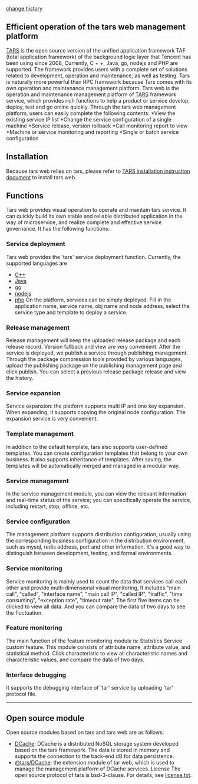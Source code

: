 [change history](changelist.Zh.MD)
## Efficient operation of the tars web management platform
[TARS](https://github.com/tarscloud/tars) is the open source version of the unified application framework TAF (total application framework) of the background logic layer that Tencent has been using since 2008,
Currently, C + +, Java, go, nodejs and PHP are supported. The framework provides users with a complete set of solutions related to development, operation and maintenance, as well as testing. Tars is naturally more powerful than RPC framework because Tars comes with its own operation and maintenance management platform.
Tars web is the operation and maintenance management platform of [TARS](https://github.com/tarscloud/tars) framework service, which provides rich functions to help a product or service develop, deploy, test and go online quickly.
Through the tars web management platform, users can easily complete the following contents:
*View the existing service IP list
*Change the service configuration of a single machine
*Service release, version rollback
*Call monitoring report to view
*Machine or service monitoring and reporting
*Single or batch service configuration
## Installation 
Because tars web relies on tars, please refer to [TARS installation instruction document](https://tarscloud.github.io/TarsDocs/installation/) to install tars web.

## Functions
Tars web provides visual operation to operate and maintain tars service. It can quickly build its own stable and reliable distributed application in the way of microservice, and realize complete and effective service governance. It has the following functions:
### Service deployment
Tars web provides the 'tars' service deployment function. Currently, the supported languages are
- [C++](https://github.com/TarsCloud/TarsCpp)
- [Java](https://github.com/TarsCloud/TarsJava) 
- [go](https://github.com/TarsCloud/TarsGo)
- [nodejs](https://github.com/tars-node/Tars.js)
- [php](https://github.com/TarsPHP/TarsPHP)
On the platform, services can be simply deployed. Fill in the application name, service name, obj name and node address, select the service type and template to deploy a service.

### Release management
Release management will keep the uploaded release package and each release record. Version fallback and view are very convenient.
After the service is deployed, we publish a service through publishing management. Through the package compression tools provided by various languages, upload the publishing package on the publishing management page and click publish. You can select a previous release package release and view the history.

### Service expansion
Service expansion: the platform supports multi IP and one key expansion. When expanding, it supports copying the original node configuration. The expansion service is very convenient.

### Template management
In addition to the default template, tars also supports user-defined templates. You can create configuration templates that belong to your own business. It also supports inheritance of templates. After saving, the templates will be automatically merged and managed in a modular way.
### Service management
In the service management module, you can view the relevant information and real-time status of the service; you can specifically operate the service, including restart, stop, offline, etc.

### Service configuration
The management platform supports distribution configuration, usually using the corresponding business configuration in the distribution environment, such as mysql, redis address, port and other information. It's a good way to distinguish between development, testing, and formal environments.

### Service monitoring
Service monitoring is mainly used to count the data that services call each other and provide multi-dimensional visual monitoring,
It includes "main call", "called", "interface name", "main call IP", "called IP", "traffic", "time consuming", "exception rate", "timeout rate",
The first five items can be clicked to view all data. And you can compare the data of two days to see the fluctuation.

### Feature monitoring
The main function of the feature monitoring module is: Statistics Service custom feature. This module consists of attribute name, attribute value, and statistical method.
Click characteristic to view all characteristic names and characteristic values, and compare the data of two days.

### Interface debugging
It supports the debugging interface of 'tar' service by uploading 'tar' protocol file.

--------------------------------------------------------------------------------------------------------------------------------------------
## Open source module
Open source modules based on tars and tars web are as follows:
* [DCache](https://github.com/tencent/dcache): DCache is a distributed NoSQL storage system developed based on the tars framework. The data is stored in memory and supports the connection to the back-end dB for data persistence.
* [@tars/DCache](https://www.npmjs.com/package/@tars/dcache): the extension module of tar web, which is used to manage the management platform of DCache services.
License
The open source protocol of tars is bsd-3-clause. For details, see [license.txt](https://github.com/tarscloud/tars/blob/master/license.txt).
